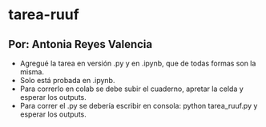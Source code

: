 # tarea-ruuf

## Por: Antonia Reyes Valencia

- Agregué la tarea en versión .py y en .ipynb, que de todas formas son la misma.
- Solo está probada en .ipynb.
- Para correrlo en colab se debe subir el cuaderno, apretar la celda y esperar los outputs.
- Para correr el .py se debería escribir en consola: python tarea_ruuf.py y esperar los outputs.
